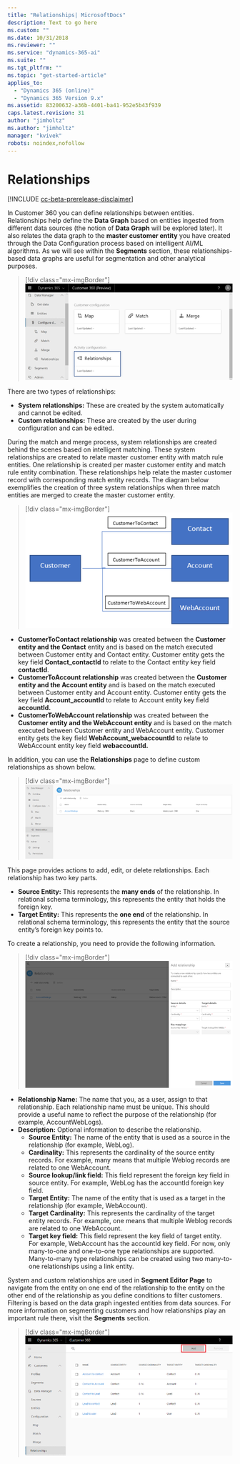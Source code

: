```yaml
---
title: "Relationships| MicrosoftDocs"
description: Text to go here
ms.custom: ""
ms.date: 10/31/2018
ms.reviewer: ""
ms.service: "dynamics-365-ai"
ms.suite: ""
ms.tgt_pltfrm: ""
ms.topic: "get-started-article"
applies_to: 
  - "Dynamics 365 (online)"
  - "Dynamics 365 Version 9.x"
ms.assetid: 83200632-a36b-4401-ba41-952e5b43f939
caps.latest.revision: 31
author: "jimholtz"
ms.author: "jimholtz"
manager: "kvivek"
robots: noindex,nofollow
---
```

# Relationships

[!INCLUDE [cc-beta-prerelease-disclaimer](../includes/cc-beta-prerelease-disclaimer.md)]

In Customer 360 you can define relationships between entities. Relationships help define the **Data Graph** based on entities ingested from different data sources (the notion of **Data Graph** will be explored later). It also relates the data graph to the **master customer entity** you have created through the Data Configuration process based on intelligent AI/ML algorithms. As we will see within the **Segments** section, these relationships-based data graphs are useful for segmentation and other analytical purposes. 

> [!div class="mx-imgBorder"] 
> ![](media/configure-data-relationships-tile.png "Relationships tile")

There are two types of relationships:

- **System relationships:** These are created by the system automatically and cannot be edited.
- **Custom relationships:** These are created by the user during configuration and can be edited.

During the match and merge process, system relationships are created behind the scenes based on intelligent matching. These system relationships are created to relate master customer entity with match rule entities. One relationship is created per master customer entity and match rule entity combination. These relationships help relate the master customer record with corresponding match entity records. The diagram below exemplifies the creation of three system relationships when three match entities are merged to create the master customer entity.

> [!div class="mx-imgBorder"] 
> ![](media/relationships-entities-merge.png "Relationship creation")

- **CustomerToContact relationship** was created between the **Customer entity and the Contact** entity and is based on the match executed between Customer entity and Contact entity. Customer entity gets the key field **Contact_contactId** to relate to the Contact entity key field **contactId**.
- **CustomerToAccount relationship** was created between the **Customer entity and the Account entity** and is based on the match executed between Customer entity and Account entity. Customer entity gets the key field **Account_accountId** to relate to Account entity key field **accountId.**
- **CustomerToWebAccount relationship** was created between the **Customer entity and the WebAccount entity** and is based on the match executed between Customer entity and WebAccount entity. Customer entity gets the key field **WebAccount_webaccountId** to relate to WebAccount entity key field **webaccountId.**

In addition, you can use the **Relationships** page to define custom relationships as shown below.

> [!div class="mx-imgBorder"] 
> ![](media/relationships-custom.png "Custom relationships")

This page provides actions to add, edit, or delete relationships. Each relationship has two key parts.

- **Source Entity:** This represents the **many ends** of the relationship. In relational schema terminology, this represents the entity that holds the foreign key.
- **Target Entity:** This represents the **one end** of the relationship. In relational schema terminology, this represents the entity that the source entity’s foreign key points to.

To create a relationship, you need to provide the following information.

> [!div class="mx-imgBorder"] 
> ![](media/relationships-add.png "Add a relationship")

- **Relationship Name:** The name that you, as a user, assign to that relationship. Each relationship name must be unique. This should provide a useful name to reflect the purpose of the relationship (for example, AccountWebLogs).
- **Description:** Optional information to describe the relationship.
    - **Source Entity:** The name of the entity that is used as a source in the relationship (for example, WebLog).
    - **Cardinality:** This represents the cardinality of the source entity records. For example, many means that multiple Weblog records are related to one WebAccount.
    - **Source lookup/link field:** This field represent the foreign key field in source entity. For example, WebLog has the accountId foreign key field.
    - **Target Entity:** The name of the entity that is used as a target in the relationship (for example, WebAccount).
    - **Target Cardinality:** This represents the cardinality of the target entity records. For example, one means that multiple Weblog records are related to one WebAccount.
    - **Target key field:** This field represent the key field of target entity. For example, WebAccount has the accountId key field.
For now, only many-to-one and one-to-one type relationships are supported. Many-to-many type relationships can be created using two many-to-one relationships using a link entity.

System and custom relationships are used in **Segment Editor Page** to navigate from the entity on one end of the relationship to the entity on the other end of the relationship as you define conditions to filter customers. Filtering is based on the data graph ingested entities from data sources. For more information on segmenting customers and how relationships play an important rule there, visit the **Segments** section.

> [!div class="mx-imgBorder"] 
> ![](media/add-relationships.png "Add relationships")
